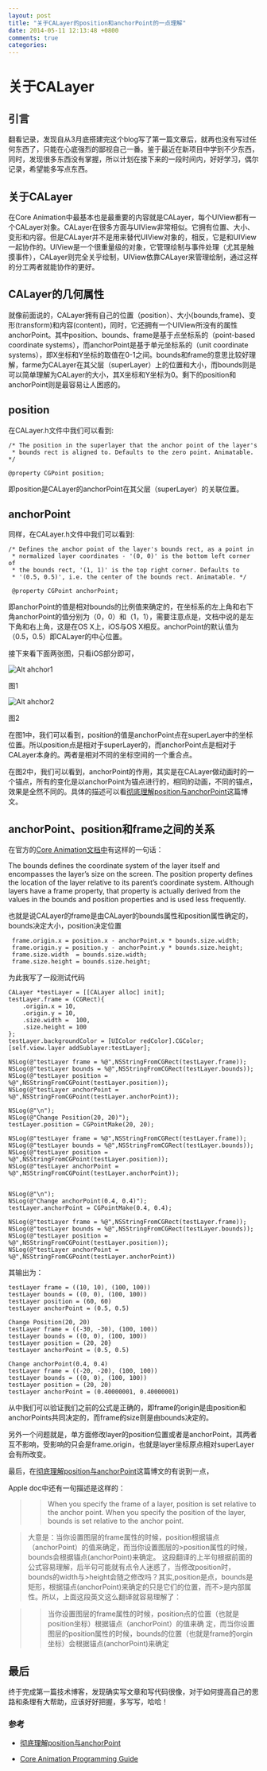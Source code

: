 ```yaml
---
layout: post
title: "关于CALayer的position和anchorPoint的一点理解"
date: 2014-05-11 12:13:48 +0800
comments: true
categories: 
---
```


关于CALayer
==================================

引言
-----------------------------------------

翻看记录，发现自从3月底搭建完这个blog写了第一篇文章后，就再也没有写过任何东西了，只能在心底强烈的鄙视自己一番。鉴于最近在新项目中学到不少东西，同时，发现很多东西没有掌握，所以计划在接下来的一段时间内，好好学习，偶尔记录，希望能多写点东西。

关于CALayer
-------------------------------------------
在Core Animation中最基本也是最重要的内容就是CALayer，每个UIView都有一个CALayer对象。CALayer在很多方面与UIView非常相似。它拥有位置、大小、变形和内容。但是CALayer并不是用来替代UIView对象的，相反，它是和UIView一起协作的。UIView是一个很重量级的对象，它管理绘制与事件处理（尤其是触摸事件），CALayer则完全关乎绘制，UIView依靠CALayer来管理绘制，通过这样的分工两者就能协作的更好。

CALayer的几何属性
-------------------------------------------
就像前面说的，CALayer拥有自己的位置（position）、大小(bounds,frame)、变形(transform)和内容(content)，同时，它还拥有一个UIView所没有的属性anchorPoint。其中position、bounds、frame是基于点坐标系的（point-based coordinate systems），而anchorPoint是基于单元坐标系的（unit coordinate systems），即X坐标和Y坐标的取值在0-1之间。bounds和frame的意思比较好理解，farme为CALayer在其父层（superLayer）上的位置和大小，而bounds则是可以简单理解为CALayer的大小，其X坐标和Y坐标为0。剩下的position和anchorPoint则是最容易让人困惑的。

position
-------------------------------------------
在CALayer.h文件中我们可以看到:

	/* The position in the superlayer that the anchor point of the layer's
     * bounds rect is aligned to. Defaults to the zero point. Animatable. */
     
    @property CGPoint position;

即position是CALayer的anchorPoint在其父层（superLayer）的关联位置。

anchorPoint
-------------------------------------------
同样，在CALayer.h文件中我们可以看到:

    /* Defines the anchor point of the layer's bounds rect, as a point in
     * normalized layer coordinates - '(0, 0)' is the bottom left corner of
     * the bounds rect, '(1, 1)' is the top right corner. Defaults to
     * '(0.5, 0.5)', i.e. the center of the bounds rect. Animatable. */

     @property CGPoint anchorPoint;
     
即anchorPoint的值是相对bounds的比例值来确定的，在坐标系的左上角和右下角anchorPoint的值分别为（0，0）和（1，1），需要注意点是，文档中说的是左下角和右上角，这是在OS X上，iOS与OS X相反。anchorPoint的默认值为（0.5，0.5）即CALayer的中心位置。

接下来看下面两张图，只看iOS部分即可，

![Alt ahchor1](/images/2014-05-10-anchor/layer_coords_anchorpoint_position_2x.png "ahchor1")

图1

![Alt ahchor2](/images/2014-05-10-anchor/anchorpoint2.jpg "ahchor2")

图2

在图1中，我们可以看到，position的值是anchorPoint点在superLayer中的坐标位置。所以position点是相对于superLayer的，而anchorPoint点是相对于CALayer本身的。两者是相对不同的坐标空间的一个重合点。

在图2中，我们可以看到，anchorPoint的作用，其实是在CALayer做动画时的一个锚点，所有的变化是以anchorPoint为锚点进行的，相同的动画，不同的锚点，效果是全然不同的。具体的描述可以看[彻底理解position与anchorPoint](http://wonderffee.github.io/blog/2013/10/13/understand-anchorpoint-and-position/)这篇博文。

anchorPoint、position和frame之间的关系
--------------------------------------------
在官方的[Core Animation文档中](https://developer.apple.com/library/mac/documentation/Cocoa/Conceptual/CoreAnimation_guide/Introduction/Introduction.html)有这样的一句话：
>
 The bounds defines the coordinate system of the layer itself and encompasses the layer’s size on the screen. The position property defines the location of the layer relative to its parent’s coordinate system. Although layers have a frame property, that property is actually derived from the values in the bounds and position properties and is used less frequently.

也就是说CALayer的frame是由CALayer的bounds属性和position属性确定的，bounds决定大小，position决定位置
     
     frame.origin.x = position.x - anchorPoint.x * bounds.size.width;
     frame.origin.y = position.y - anchorPoint.y * bounds.size.height;
     frame.size.width  = bounds.size.width;
     frame.size.height = bounds.size.height;
	
为此我写了一段测试代码
    
    CALayer *testLayer = [[CALayer alloc] init];
    testLayer.frame = (CGRect){
        .origin.x = 10,
        .origin.y = 10,
        .size.width =  100,
        .size.height = 100
    };
    testLayer.backgroundColor = [UIColor redColor].CGColor;
    [self.view.layer addSublayer:testLayer];
    
    NSLog(@"testLayer frame = %@",NSStringFromCGRect(testLayer.frame));
    NSLog(@"testLayer bounds = %@",NSStringFromCGRect(testLayer.bounds));
    NSLog(@"testLayer position = %@",NSStringFromCGPoint(testLayer.position));
    NSLog(@"testLayer anchorPoint = %@",NSStringFromCGPoint(testLayer.anchorPoint));
    
    NSLog(@"\n");
    NSLog(@"Change Position(20, 20)");
    testLayer.position = CGPointMake(20, 20);

    NSLog(@"testLayer frame = %@",NSStringFromCGRect(testLayer.frame));
    NSLog(@"testLayer bounds = %@",NSStringFromCGRect(testLayer.bounds));
    NSLog(@"testLayer position = %@",NSStringFromCGPoint(testLayer.position));
    NSLog(@"testLayer anchorPoint = %@",NSStringFromCGPoint(testLayer.anchorPoint));
    

    NSLog(@"\n");
    NSLog(@"Change anchorPoint(0.4, 0.4)");
    testLayer.anchorPoint = CGPointMake(0.4, 0.4);
    
    NSLog(@"testLayer frame = %@",NSStringFromCGRect(testLayer.frame));
    NSLog(@"testLayer bounds = %@",NSStringFromCGRect(testLayer.bounds));
    NSLog(@"testLayer position = %@",NSStringFromCGPoint(testLayer.position));
    NSLog(@"testLayer anchorPoint = %@",NSStringFromCGPoint(testLayer.anchorPoint))
    
其输出为：

	testLayer frame = ((10, 10), (100, 100))
	testLayer bounds = ((0, 0), (100, 100))
    testLayer position = (60, 60)
    testLayer anchorPoint = (0.5, 0.5)
 
    Change Position(20, 20)
    testLayer frame = ((-30, -30), (100, 100))
    testLayer bounds = ((0, 0), (100, 100))
    testLayer position = (20, 20}
    testLayer anchorPoint = (0.5, 0.5)

    Change anchorPoint(0.4, 0.4)
    testLayer frame = ((-20, -20), (100, 100))
    testLayer bounds = ((0, 0), (100, 100))
    testLayer position = (20, 20)
    testLayer anchorPoint = (0.40000001, 0.40000001)
		 
从中我们可以验证我们之前的公式是正确的，即frame的origin是由position和anchorPoints共同决定的，而frame的size则是由bounds决定的。

另外一个问题就是，单方面修改layer的position位置或者是anchorPoint，其两者互不影响，受影响的只会是frame.origin，也就是layer坐标原点相对superLayer会有所改变。

最后，在[彻底理解position与anchorPoint](http://wonderffee.github.io/blog/2013/10/13/understand-anchorpoint-and-position/)这篇博文的有说到一点，
>
Apple doc中还有一句描述是这样的：

>> When you specify the frame of a layer, position is set relative to the anchor point. When you specify the position of the layer, bounds is set relative to the anchor point.

>大意是：当你设置图层的frame属性的时候，position根据锚点（anchorPoint）的值来确定，而当你设置图层的>position属性的时候，bounds会根据锚点(anchorPoint)来确定。
>这段翻译的上半句根据前面的公式容易理解，后半句可能就有点令人迷惑了，当修改position时，bounds的width与>height会随之修改吗？其实,position是点，bounds是矩形，根据锚点(anchorPoint)来确定的只是它们的位置，而不>是内部属性。所以，上面这段英文这么翻译就容易理解了：

>>当你设置图层的frame属性的时候，position点的位置（也就是position坐标）根据锚点（anchorPoint）的值来确 定，而当你设置图层的position属性的时候，bounds的位置（也就是frame的orgin坐标）会根据锚点(anchorPoint)来确定

最后
--------------------------------------------
终于完成第一篇技术博客，发现确实写文章和写代码很像，对于如何提高自己的思路和条理有大帮助，应该好好把握，多写写，哈哈！

### 参考

- [彻底理解position与anchorPoint](http://wonderffee.github.io/blog/2013/10/13/understand-anchorpoint-and-position/)

- [Core Animation Programming Guide](https://developer.apple.com/library/mac/documentation/Cocoa/Conceptual/CoreAnimation_guide/Introduction/Introduction.html)


















